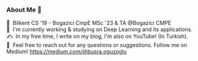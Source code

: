 ### About Me 👋

📕 &nbsp;Bilkent CS '19 - Bogazici CmpE MSc '23 & TA @Bogazici CMPE\
🌱 &nbsp;I'm currently working & studying on Deep Learning and its applications.\
✍️ &nbsp;In my free time, I write on my blog, I'm also on YouTube! (In Turkish).\
💬 &nbsp;Feel free to reach out for any questions or suggestions. Follow me on Medium! https://medium.com/@busra.oguzoglu
